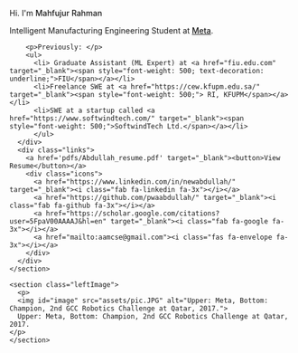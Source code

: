 
<!DOCTYPE html>
<html lang="en">
<head>
  <meta charset="UTF-8">
  <meta name="viewport" content="width=device-width, initial-scale=1.0">
  <link rel="stylesheet" href="styles.css">
  <link rel="icon" href="assets/Favicon.png">
  <link href="https://fonts.googleapis.com/css2?family=Roboto:wght@300;500&display=swap" rel="stylesheet">
  <title>Abdullah's Bio</title>
  <script src="https://kit.fontawesome.com/841811b8a8.js" crossorigin="anonymous"></script>
</head>
<body>
  <section class="container">
    <section class="rightInfo">
      <p id="header">Hi. I'm <span style="font-weight: 500;">Mahfujur Rahman </span></p>
      <div class="aboutInfo">
        <p>Intelligent Manufacturing Engineering Student at <a href="[https://about.facebook.com/?utm_source=meta.com&utm_medium=redirect](http://www.zjnu.edu.cn/english/)"> <span style="font-weight: 500;">Meta</span></a>.</p>
        
        <p>Previously: </p>
        <ul>
          <li> Graduate Assistant (ML Expert) at <a href="fiu.edu.com" target="_blank"><span style="font-weight: 500; text-decoration: underline;">FIU</span></a></li>
          <li>Freelance SWE at <a href="https://cew.kfupm.edu.sa/" target="_blank"><span style="font-weight: 500;"> RI, KFUPM</span></a></li>
          <li>SWE at a startup called <a href="https://www.softwindtech.com/" target="_blank"><span style="font-weight: 500;">SoftwindTech Ltd.</span></a></li>
          </ul>
      </div>
      <div class="links">
        <a href='pdfs/Abdullah_resume.pdf' target="_blank"><button>View Resume</button></a>
        <div class="icons">
          <a href="https://www.linkedin.com/in/newabdullah/" target="_blank"><i class="fab fa-linkedin fa-3x"></i></a>
          <a href="https://github.com/pwaabdullah/" target="_blank"><i class="fab fa-github fa-3x"></i></a>
          <a href="https://scholar.google.com/citations?user=5FpaV00AAAAJ&hl=en" target="_blank"><i class="fab fa-google fa-3x"></i></a>
          <a href="mailto:aamcse@gmail.com"><i class="fas fa-envelope fa-3x"></i></a>
        </div>
      </div>
    </section>
    
    <section class="leftImage">
      <p>
      <img id="image" src="assets/pic.JPG" alt="Upper: Meta, Bottom: Champion, 2nd GCC Robotics Challenge at Qatar, 2017.">
      Upper: Meta, Bottom: Champion, 2nd GCC Robotics Challenge at Qatar, 2017.
    </p>
    </section>
  </section>

</body>
